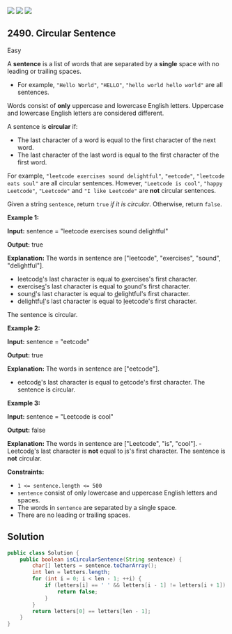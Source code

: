 [![](https://img.shields.io/github/stars/javadev/LeetCode-in-Java?label=Stars&style=flat-square)](https://github.com/javadev/LeetCode-in-Java)
[![](https://img.shields.io/github/forks/javadev/LeetCode-in-Java?label=Fork%20me%20on%20GitHub%20&style=flat-square)](https://github.com/javadev/LeetCode-in-Java/fork)
[![](https://img.shields.io/badge/-LeetCode%20in%20Kotlin-blue?style=flat-square)](https://github.com/javadev/LeetCode-in-Kotlin)

## 2490\. Circular Sentence

Easy

A **sentence** is a list of words that are separated by a **single** space with no leading or trailing spaces.

*   For example, `"Hello World"`, `"HELLO"`, `"hello world hello world"` are all sentences.

Words consist of **only** uppercase and lowercase English letters. Uppercase and lowercase English letters are considered different.

A sentence is **circular** if:

*   The last character of a word is equal to the first character of the next word.
*   The last character of the last word is equal to the first character of the first word.

For example, `"leetcode exercises sound delightful"`, `"eetcode"`, `"leetcode eats soul"` are all circular sentences. However, `"Leetcode is cool"`, `"happy Leetcode"`, `"Leetcode"` and `"I like Leetcode"` are **not** circular sentences.

Given a string `sentence`, return `true` _if it is circular_. Otherwise, return `false`.

**Example 1:**

**Input:** sentence = "leetcode exercises sound delightful"

**Output:** true

**Explanation:** The words in sentence are ["leetcode", "exercises", "sound", "delightful"].
- leetcod<ins>e</ins>'s last character is equal to <ins>e</ins>xercises's first character. 
- exercise<ins>s</ins>'s last character is equal to <ins>s</ins>ound's first character. 
- soun<ins>d</ins>'s last character is equal to <ins>d</ins>elightful's first character. 
- delightfu<ins>l</ins>'s last character is equal to <ins>l</ins>eetcode's first character. 

The sentence is circular.

**Example 2:**

**Input:** sentence = "eetcode"

**Output:** true

**Explanation:** The words in sentence are ["eetcode"].
- eetcod<ins>e</ins>'s last character is equal to <ins>e</ins>etcode's first character. The sentence is circular.

**Example 3:**

**Input:** sentence = "Leetcode is cool"

**Output:** false

**Explanation:** The words in sentence are ["Leetcode", "is", "cool"]. - Leetcod<ins>e</ins>'s last character is **not** equal to <ins>i</ins>s's first character. The sentence is **not** circular.

**Constraints:**

*   `1 <= sentence.length <= 500`
*   `sentence` consist of only lowercase and uppercase English letters and spaces.
*   The words in `sentence` are separated by a single space.
*   There are no leading or trailing spaces.

## Solution

```java
public class Solution {
    public boolean isCircularSentence(String sentence) {
        char[] letters = sentence.toCharArray();
        int len = letters.length;
        for (int i = 0; i < len - 1; ++i) {
            if (letters[i] == ' ' && letters[i - 1] != letters[i + 1]) {
                return false;
            }
        }
        return letters[0] == letters[len - 1];
    }
}
```